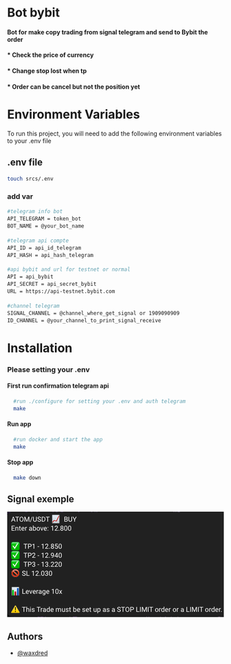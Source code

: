 
# Bot bybit

#### Bot for make copy trading from signal telegram and send to Bybit the order
#### * Check the price of currency
#### * Change stop lost when tp
#### * Order can be cancel but not the position yet

# Environment Variables

To run this project, you will need to add the following environment variables to your .env file

## .env file
```bash
touch srcs/.env
```
### add var
```bash
#telegram info bot
API_TELEGRAM = token_bot 
BOT_NAME = @your_bot_name

#telegram api compte
API_ID = api_id_telegram 
API_HASH = api_hash_telegram 

#api bybit and url for testnet or normal
API = api_bybit 
API_SECRET = api_secret_bybit 
URL = https://api-testnet.bybit.com

#channel telegram
SIGNAL_CHANNEL = @channel_where_get_signal or 1909090909 
ID_CHANNEL = @your_channel_to_print_signal_receive
```

# Installation 

### Please setting your .env
#### First run confirmation telegram api 
```bash
  #run ./configure for setting your .env and auth telegram
  make
```

#### Run app
```bash
  #run docker and start the app
  make
```

#### Stop app
```bash
  make down
```
## Signal exemple

![Screenshot](asset/signal.png)

## Authors

- [@waxdred](https://www.github.com/waxdred)


